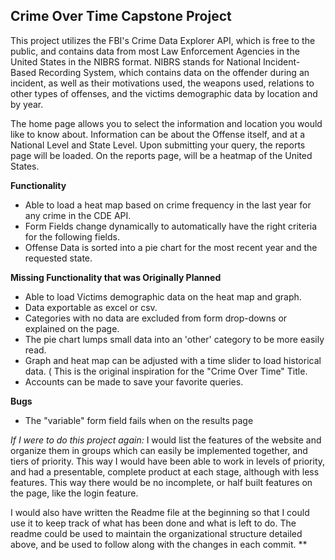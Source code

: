 ## Crime Over Time Capstone Project

This project utilizes the FBI's Crime Data Explorer API, which is free to the public, and contains data from most Law Enforcement Agencies in the United States in the NIBRS format. NIBRS stands for National Incident-Based Recording System, which contains data on the offender during an incident, as well as their motivations used, the weapons used, relations to other types of offenses, and the victims demographic data by  location and by year. 

The home page allows you to select the information and location you would like to know about. Information can be about the Offense itself, and at a National Level and State Level. Upon submitting your query, the reports page will be loaded. On the reports page, will be a heatmap of the United States.

**Functionality**
- Able to load a heat map based on crime frequency in the last year for any crime in the CDE API.
- Form Fields change dynamically to automatically have the right criteria for the following fields.
- Offense Data is sorted into a pie chart for the most recent year and the requested state. 

**Missing Functionality that was Originally Planned**
- Able to load Victims demographic data on the heat map and graph.
- Data exportable as excel or csv.
- Categories with no data are excluded from form drop-downs or explained on the page.
- The pie chart lumps small data into an 'other' category to be more easily read.
- Graph and heat map can be adjusted with a time slider to load historical data. ( This is the original inspiration for the "Crime Over Time" Title. 
- Accounts can be made to save your favorite queries.

**Bugs**
- The "variable" form field fails when on the results page

*If I were to do this project again:* 
I would list the features of the website and organize them in groups which can easily be implemented together, and tiers of priority. This way I would have been able to work in levels of priority, and had a presentable, complete product at each stage, although with less features. This way there would be no incomplete, or half built features on the page, like the login feature.

I would also have written the Readme file at the beginning so that I could use it to keep track of what has been done and what is left to do. The readme could be used to maintain the organizational structure detailed above, and be used to follow along with the changes in each commit.
**